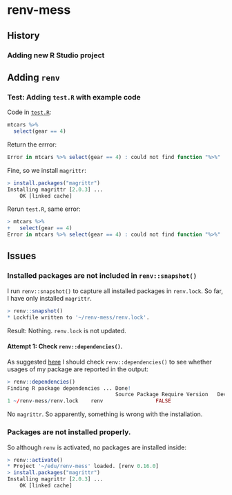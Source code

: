 # renv-mess

## History

### Adding new R Studio project

## Adding `renv`

### Test: Adding `test.R` with example code

Code in [`test.R`](test.R):

```r
mtcars %>%
  select(gear == 4)
```

Return the errror:

```r
Error in mtcars %>% select(gear == 4) : could not find function "%>%"
```

Fine, so we install `magrittr`:

```r
> install.packages("magrittr")
Installing magrittr [2.0.3] ...
	OK [linked cache]
```

Rerun `test.R`, same error:

```r
> mtcars %>%
+   select(gear == 4)
Error in mtcars %>% select(gear == 4) : could not find function "%>%"
```

## Issues

### Installed packages are not included in `renv::snapshot()`

I run `renv::snapshot()` to capture all installed packages in `renv.lock`.
So far, I have only installed `magrittr`.

```r
> renv::snapshot()
* Lockfile written to '~/renv-mess/renv.lock'.
```

Result: Nothing.
`renv.lock` is not updated.

#### Attempt 1: Check `renv::dependencies()`.

As suggested [here](https://rstudio.github.io/renv/articles/faq.html#why-isnt-my-package-being-snapshotted-into-the-lockfile) I should check `renv::dependencies()` to see whether usages of my package are reported in the output:

```r
> renv::dependencies()
Finding R package dependencies ... Done!
                                   Source Package Require Version   Dev
1 ~/renv-mess/renv.lock    renv                 FALSE
```

No `magrittr`.
So apparently, something is wrong with the installation.

### Packages are not installed properly.

So although `renv` is activated, no packages are installed inside:

```r
> renv::activate()
* Project '~/edu/renv-mess' loaded. [renv 0.16.0]
> install.packages("magrittr")
Installing magrittr [2.0.3] ...
	OK [linked cache]
```